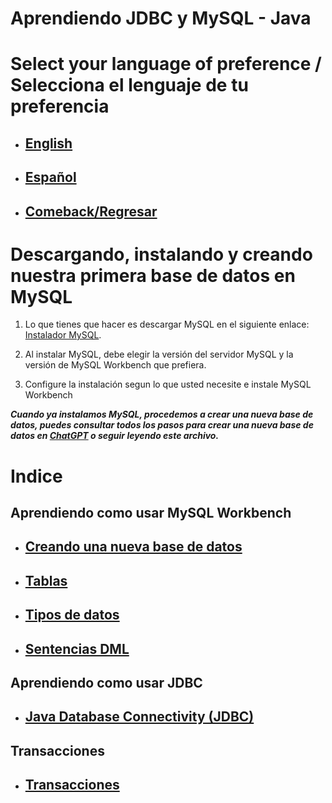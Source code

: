 # Aprendiendo JDBC y MySQL - Java

# Select your language of preference / Selecciona el lenguaje de tu preferencia

- ## [English](https://github.com/Jbarseg/Learning-Java-JDBC-and-MySQL/blob/master/index/english/README.en.md)

- ## [Español](https://github.com/Jbarseg/Learning-Java-JDBC-and-MySQL/blob/master/index/español/README.es.md)

- ## [Comeback/Regresar](https://github.com/Jbarseg/Learning-Java-JDBC-and-MySQL)

# Descargando, instalando y creando nuestra primera base de datos en MySQL

1. Lo que tienes que hacer es descargar MySQL en el siguiente enlace: [Instalador MySQL](https://dev.mysql.com/downloads/windows/installer/8.0.html).

2. Al instalar MySQL, debe elegir la versión del servidor MySQL y la versión de MySQL Workbench que prefiera.

3. Configure la instalación segun lo que usted necesite e instale MySQL Workbench

**_Cuando ya instalamos MySQL, procedemos a crear una nueva base de datos, puedes consultar todos los pasos para crear una nueva base de datos en [ChatGPT](https://chat.openai.com/chat) o seguir leyendo este archivo._**

# Indice

## Aprendiendo como usar MySQL Workbench

- ## [Creando una nueva base de datos](https://github.com/Jbarseg/Learning-Java-JDBC-and-MySQL/blob/master/index/espa%C3%B1ol/README-CREATING-A-NEW-DATABASE.es.md)

- ## [Tablas](https://github.com/Jbarseg/Learning-Java-JDBC-and-MySQL/blob/master/index/espa%C3%B1ol/README-TABLES.es.md)

- ## [Tipos de datos](https://github.com/Jbarseg/Learning-Java-JDBC-and-MySQL/blob/master/index/espa%C3%B1ol/README-TYPES-OF-DATA.es.md)

- ## [Sentencias DML](https://github.com/Jbarseg/Learning-Java-JDBC-and-MySQL/blob/master/index/espa%C3%B1ol/README-DML-SENTENCES.es.md)

## Aprendiendo como usar JDBC

- ## [Java Database Connectivity (JDBC)](https://github.com/Jbarseg/Learning-Java-JDBC-and-MySQL/blob/master/index/espa%C3%B1ol/README-JDBC.es.md)

## Transacciones

- ## [Transacciones](https://github.com/Jbarseg/Learning-Java-JDBC-and-MySQL/blob/master/index/espa%C3%B1ol/README-TRANSACTIONS.es.md)

